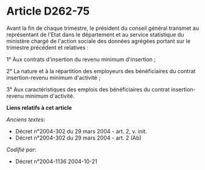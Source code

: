 # Article D262-75

Avant la fin de chaque trimestre, le président du conseil général transmet au représentant de l'Etat dans le département et
au service statistique du ministère chargé de l'action sociale des données agrégées portant sur le trimestre précédent et
relatives :

1° Aux contrats d'insertion du revenu minimum d'insertion ;

2° La nature et à la répartition des employeurs des bénéficiaires du contrat insertion-revenu minimum d'activité ;

3° Aux caractéristiques des emplois des bénéficiaires du contrat insertion-revenu minimum d'activité.

**Liens relatifs à cet article**

_Anciens textes_:

  - Décret n°2004-302 du 29 mars 2004 - art. 2, v. init.
  - Décret n°2004-302 du 29 mars 2004 - art. 2 (Ab)

_Codifié par_:

  - Décret n°2004-1136 2004-10-21
